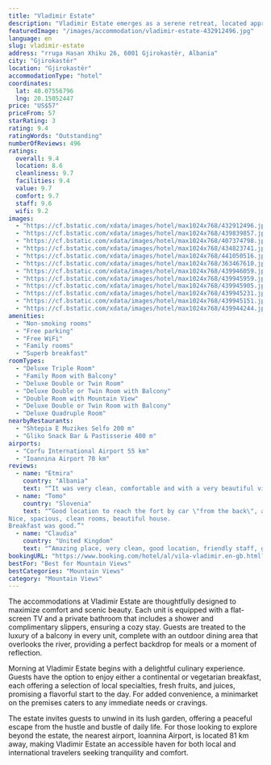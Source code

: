 ```yaml
---
title: "Vladimir Estate"
description: "Vladimir Estate emerges as a serene retreat, located approximately 42 km from the tranquil Zaravina Lake."
featuredImage: "/images/accommodation/vladimir-estate-432912496.jpg"
language: en
slug: vladimir-estate
address: "rruga Hasan Xhiku 26, 6001 Gjirokastër, Albania"
city: "Gjirokastër"
location: "Gjirokastër"
accommodationType: "hotel"
coordinates:
  lat: 40.07556796
  lng: 20.15052447
price: "US$57"
priceFrom: 57
starRating: 3
rating: 9.4
ratingWords: "Outstanding"
numberOfReviews: 496
ratings:
  overall: 9.4
  location: 8.6
  cleanliness: 9.7
  facilities: 9.4
  value: 9.7
  comfort: 9.7
  staff: 9.6
  wifi: 9.2
images:
  - "https://cf.bstatic.com/xdata/images/hotel/max1024x768/432912496.jpg?k=0252b65d6bfee937b1ef99dd80edc5f745bb21a1d0e5ab11446e92629a96dde5&o=&hp=1"
  - "https://cf.bstatic.com/xdata/images/hotel/max1024x768/439839857.jpg?k=47b5a238c9000295c6dc228ed30d73d135097dc624035b1fbd437e50581b991f&o=&hp=1"
  - "https://cf.bstatic.com/xdata/images/hotel/max1024x768/407374798.jpg?k=10821adff5b2a5dd5f9a9f36652776cffa17e53602c9db7f6b26f540f8d69f24&o=&hp=1"
  - "https://cf.bstatic.com/xdata/images/hotel/max1024x768/434823741.jpg?k=1a13f93c205ffd83deba3ad4ec3e783fcc73703768c7ff6b4de3a4cc509cf8a5&o=&hp=1"
  - "https://cf.bstatic.com/xdata/images/hotel/max1024x768/441050516.jpg?k=bd73e206993a89a5b6e14cad30cc12af693f757b07e8b07c4f67aede8b40fc01&o=&hp=1"
  - "https://cf.bstatic.com/xdata/images/hotel/max1024x768/363467610.jpg?k=2577fc0baa2a4e4868847944bb086e1976790ceab5fba613d78c646050ea8aff&o=&hp=1"
  - "https://cf.bstatic.com/xdata/images/hotel/max1024x768/439946059.jpg?k=5c7e04fe039cfef7b49e72456cf27dc6ff4d2a3f55223c9074853c099b6300f0&o=&hp=1"
  - "https://cf.bstatic.com/xdata/images/hotel/max1024x768/439945959.jpg?k=9bb46dc5944644d165c5d38f5618c71399d813c2a46df23bb75e523925722d2c&o=&hp=1"
  - "https://cf.bstatic.com/xdata/images/hotel/max1024x768/439945905.jpg?k=c197fee53c9022545b6b6bca36bc99e3ceb273595937bbb0cd58c08409c452ac&o=&hp=1"
  - "https://cf.bstatic.com/xdata/images/hotel/max1024x768/439945231.jpg?k=f879a7a2e587d38285738ebb9d54f6ca2a71d26733eaf8a24061fd527e9d1708&o=&hp=1"
  - "https://cf.bstatic.com/xdata/images/hotel/max1024x768/439945151.jpg?k=8207656122f68c9446a014fedb5230d4bf768ac794f321675dede456606a523d&o=&hp=1"
  - "https://cf.bstatic.com/xdata/images/hotel/max1024x768/439944244.jpg?k=16c543a91cf54e2082dc5cb8c2d2b3e6c2c0c2b68885d4976da460c53adba882&o=&hp=1"
amenities:
  - "Non-smoking rooms"
  - "Free parking"
  - "Free WiFi"
  - "Family rooms"
  - "Superb breakfast"
roomTypes:
  - "Deluxe Triple Room"
  - "Family Room with Balcony"
  - "Deluxe Double or Twin Room"
  - "Deluxe Double or Twin Room with Balcony"
  - "Double Room with Mountain View"
  - "Deluxe Double or Twin Room with Balcony"
  - "Deluxe Quadruple Room"
nearbyRestaurants:
  - "Shtepia E Muzikes Selfo 200 m"
  - "Gliko Snack Bar & Pastisserie 400 m"
airports:
  - "Corfu International Airport 55 km"
  - "Ioannina Airport 70 km"
reviews:
  - name: "Etmira"
    country: "Albania"
    text: "“It was very clean, comfortable and with a very beautiful view where you could see the whole city of Gjirokastra. The staff was very polite and communicative. They were ready to help us with the problem with the car. The breakfast was delicious and...”"
  - name: "Tomo"
    country: "Slovenia"
    text: "“Good location to reach the fort by car \"from the back\", avoiding city traffic.
Nice, spacious, clean rooms, beautiful house.
Breakfast was good.”"
  - name: "Claudia"
    country: "United Kingdom"
    text: "“Amazing place, very clean, good location, friendly staff, great breakfast. Beautiful view”"
bookingURL: "https://www.booking.com/hotel/al/vila-vladimir.en-gb.html?aid=8035640"
bestFor: "Best for Mountain Views"
bestCategories: "Mountain Views"
category: "Mountain Views"
---
```


The accommodations at Vladimir Estate are thoughtfully designed to maximize comfort and scenic beauty. Each unit is equipped with a flat-screen TV and a private bathroom that includes a shower and complimentary slippers, ensuring a cozy stay. Guests are treated to the luxury of a balcony in every unit, complete with an outdoor dining area that overlooks the river, providing a perfect backdrop for meals or a moment of reflection.

Morning at Vladimir Estate begins with a delightful culinary experience. Guests have the option to enjoy either a continental or vegetarian breakfast, each offering a selection of local specialties, fresh fruits, and juices, promising a flavorful start to the day. For added convenience, a minimarket on the premises caters to any immediate needs or cravings.

The estate invites guests to unwind in its lush garden, offering a peaceful escape from the hustle and bustle of daily life. For those looking to explore beyond the estate, the nearest airport, Ioannina Airport, is located 81 km away, making Vladimir Estate an accessible haven for both local and international travelers seeking tranquility and comfort.